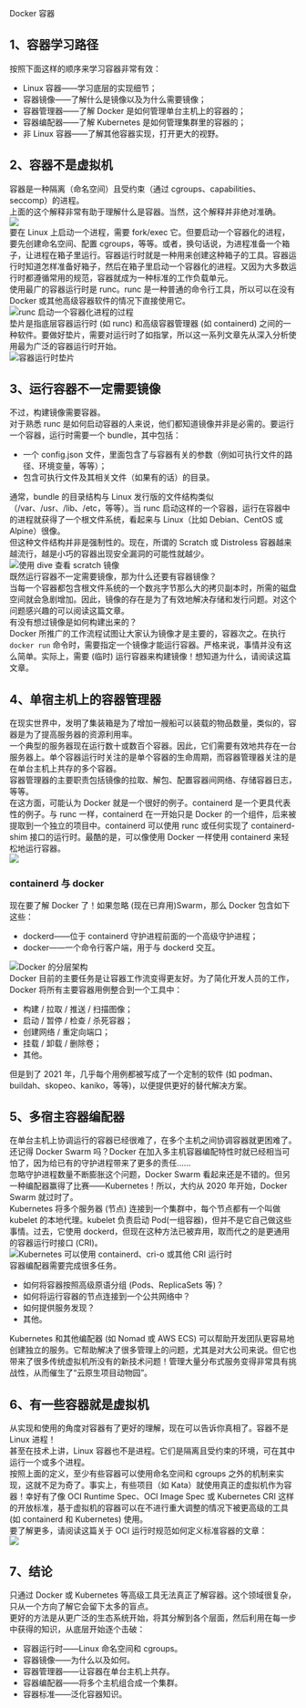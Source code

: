 Docker 容器
<a name="rM1Vk"></a>
## 1、容器学习路径
按照下面这样的顺序来学习容器非常有效：

- Linux 容器——学习底层的实现细节；
- 容器镜像——了解什么是镜像以及为什么需要镜像；
- 容器管理器——了解 Docker 是如何管理单台主机上的容器的；
- 容器编配器——了解 Kubernetes 是如何管理集群里的容器的；
- 非 Linux 容器——了解其他容器实现，打开更大的视野。
<a name="NQpoj"></a>
## 2、容器不是虚拟机
容器是一种隔离（命名空间）且受约束（通过 cgroups、capabilities、seccomp）的进程。<br />上面的这个解释非常有助于理解什么是容器。当然，这个解释并非绝对准确。<br />![](https://cdn.nlark.com/yuque/0/2021/webp/396745/1639834156400-69a329b2-1ccf-4489-9211-5ac25d646cbd.webp#clientId=u59e26d2a-d516-4&from=paste&id=uf2860e3a&originHeight=401&originWidth=1080&originalType=url&ratio=1&rotation=0&showTitle=false&status=done&style=shadow&taskId=ua9892151-15af-4785-a004-efa3330489e&title=)<br />要在 Linux 上启动一个进程，需要 fork/exec 它。但要启动一个容器化的进程，要先创建命名空间、配置 cgroups，等等。或者，换句话说，为进程准备一个箱子，让进程在箱子里运行。容器运行时就是一种用来创建这种箱子的工具。容器运行时知道怎样准备好箱子，然后在箱子里启动一个容器化的进程。又因为大多数运行时都遵循常用的规范，容器就成为一种标准的工作负载单元。<br />使用最广的容器运行时是 runc。runc 是一种普通的命令行工具，所以可以在没有 Docker 或其他高级容器软件的情况下直接使用它。<br />![runc 启动一个容器化进程的过程](https://cdn.nlark.com/yuque/0/2021/webp/396745/1639834156827-c581610f-a822-4fc5-a8e7-f3b9b01e04d1.webp#clientId=u59e26d2a-d516-4&from=paste&id=u175128d9&originHeight=824&originWidth=1080&originalType=url&ratio=1&rotation=0&showTitle=true&status=done&style=shadow&taskId=u48119910-8031-4999-bdea-67fdb01bf89&title=runc%20%E5%90%AF%E5%8A%A8%E4%B8%80%E4%B8%AA%E5%AE%B9%E5%99%A8%E5%8C%96%E8%BF%9B%E7%A8%8B%E7%9A%84%E8%BF%87%E7%A8%8B "runc 启动一个容器化进程的过程")<br />垫片是指底层容器运行时 (如 runc) 和高级容器管理器 (如 containerd) 之间的一种软件。要做好垫片，需要对运行时了如指掌，所以这一系列文章先从深入分析使用最为广泛的容器运行时开始。<br />![容器运行时垫片](https://cdn.nlark.com/yuque/0/2021/webp/396745/1639834156443-bb3b128a-3eda-4135-8250-18389a3f97e3.webp#clientId=u59e26d2a-d516-4&from=paste&id=u4fa778f9&originHeight=180&originWidth=1080&originalType=url&ratio=1&rotation=0&showTitle=true&status=done&style=none&taskId=uafa9458d-4606-4243-a36b-1a16072af43&title=%E5%AE%B9%E5%99%A8%E8%BF%90%E8%A1%8C%E6%97%B6%E5%9E%AB%E7%89%87 "容器运行时垫片")
<a name="S29p1"></a>
## 3、运行容器不一定需要镜像
不过，构建镜像需要容器。<br />对于熟悉 runc 是如何启动容器的人来说，他们都知道镜像并非是必需的。要运行一个容器，运行时需要一个 bundle，其中包括：

- 一个 config.json 文件，里面包含了与容器有关的参数（例如可执行文件的路径、环境变量，等等）；
- 包含可执行文件及其相关文件（如果有的话）的目录。

通常，bundle 的目录结构与 Linux 发行版的文件结构类似（/var、/usr、/lib、/etc，等等）。当 runc 启动这样的一个容器，运行在容器中的进程就获得了一个根文件系统，看起来与 Linux（比如 Debian、CentOS 或 Alpine）很像。<br />但这种文件结构并非是强制性的。现在，所谓的 Scratch 或 Distroless 容器越来越流行，越是小巧的容器出现安全漏洞的可能性就越少。<br />![使用 dive 查看 scratch 镜像](https://cdn.nlark.com/yuque/0/2021/webp/396745/1639834156478-3de74a0c-47c4-4842-b8c6-4af53fa169d4.webp#clientId=u59e26d2a-d516-4&from=paste&id=ucd221e28&originHeight=612&originWidth=1080&originalType=url&ratio=1&rotation=0&showTitle=true&status=done&style=none&taskId=udf90b814-46d0-4222-8734-b4e82d57696&title=%E4%BD%BF%E7%94%A8%20dive%20%E6%9F%A5%E7%9C%8B%20scratch%20%E9%95%9C%E5%83%8F "使用 dive 查看 scratch 镜像")<br />既然运行容器不一定需要镜像，那为什么还要有容器镜像？<br />当每一个容器都包含根文件系统的一个数兆字节那么大的拷贝副本时，所需的磁盘空间就会急剧增加。因此，镜像的存在是为了有效地解决存储和发行问题。对这个问题感兴趣的可以阅读这篇文章。<br />有没有想过镜像是如何构建出来的？<br />Docker 所推广的工作流程试图让大家认为镜像才是主要的，容器次之。在执行 `docker run` 命令时，需要指定一个镜像才能运行容器。严格来说，事情并没有这么简单。实际上，需要 (临时) 运行容器来构建镜像！想知道为什么，请阅读这篇文章。
<a name="uWZ44"></a>
## 4、单宿主机上的容器管理器
在现实世界中，发明了集装箱是为了增加一艘船可以装载的物品数量，类似的，容器是为了提高服务器的资源利用率。<br />一个典型的服务器现在运行数十或数百个容器。因此，它们需要有效地共存在一台服务器上。单个容器运行时关注的是单个容器的生命周期，而容器管理器关注的是在单台主机上共存的多个容器。<br />容器管理器的主要职责包括镜像的拉取、解包、配置容器间网络、存储容器日志，等等。<br />在这方面，可能认为 Docker 就是一个很好的例子。containerd 是一个更具代表性的例子。与 runc 一样，containerd 在一开始只是 Docker 的一个组件，后来被提取到一个独立的项目中。containerd 可以使用 runc 或任何实现了 containerd-shim 接口的运行时。最酷的是，可以像使用 Docker 一样使用 containerd 来轻松地运行容器。<br />![](https://cdn.nlark.com/yuque/0/2021/webp/396745/1639834156454-253b1eb7-0a18-4ff7-9970-e378bd14dcc4.webp#clientId=u59e26d2a-d516-4&from=paste&id=u63e02ae9&originHeight=608&originWidth=1080&originalType=url&ratio=1&rotation=0&showTitle=false&status=done&style=none&taskId=u968a80cd-2bd1-41a3-bcba-202a72aeab6&title=)
<a name="IeohX"></a>
### containerd 与 docker
现在要了解 Docker 了！如果忽略 (现在已弃用)Swarm，那么 Docker 包含如下这些：

- dockerd——位于 containerd 守护进程前面的一个高级守护进程；
- docker——一个命令行客户端，用于与 dockerd 交互。

![Docker 的分层架构](https://cdn.nlark.com/yuque/0/2021/webp/396745/1639834157203-228d8fc6-d9be-40e1-bc44-a3bf421e9587.webp#clientId=u59e26d2a-d516-4&from=paste&id=uc4fa1fd0&originHeight=678&originWidth=1080&originalType=url&ratio=1&rotation=0&showTitle=true&status=done&style=shadow&taskId=u832ef6df-f2e8-4223-9598-74abbdf097e&title=Docker%20%E7%9A%84%E5%88%86%E5%B1%82%E6%9E%B6%E6%9E%84 "Docker 的分层架构")<br />Docker 目前的主要任务是让容器工作流变得更友好。为了简化开发人员的工作，Docker 将所有主要容器用例整合到一个工具中：

- 构建 / 拉取 / 推送 / 扫描图像；
- 启动 / 暂停 / 检查 / 杀死容器；
- 创建网络 / 重定向端口；
- 挂载 / 卸载 / 删除卷；
- 其他。

但是到了 2021 年，几乎每个用例都被写成了一个定制的软件 (如 podman、buildah、skopeo、kaniko，等等)，以便提供更好的替代解决方案。
<a name="Cpy3Z"></a>
## 5、多宿主容器编配器
在单台主机上协调运行的容器已经很难了，在多个主机之间协调容器就更困难了。还记得 Docker Swarm 吗？Docker 在加入多主机容器编配特性时就已经相当可怕了，因为给已有的守护进程带来了更多的责任……<br />忽略守护进程数量不断膨胀这个问题，Docker Swarm 看起来还是不错的。但另一种编配器赢得了比赛——Kubernetes！所以，大约从 2020 年开始，Docker Swarm 就过时了。<br />Kubernetes 将多个服务器 (节点) 连接到一个集群中，每个节点都有一个叫做 kubelet 的本地代理。kubelet 负责启动 Pod(一组容器)，但并不是它自己做这些事情。过去，它使用 dockerd，但现在这种方法已被弃用，取而代之的是更通用的容器运行时接口 (CRI)。<br />![Kubernetes 可以使用 containerd、cri-o 或其他 CRI 运行时](https://cdn.nlark.com/yuque/0/2021/webp/396745/1639834156899-29a285b6-e90b-421e-bd4a-0d47994f511f.webp#clientId=u59e26d2a-d516-4&from=paste&id=ue7d048bf&originHeight=888&originWidth=1080&originalType=url&ratio=1&rotation=0&showTitle=true&status=done&style=shadow&taskId=u248902a3-7438-4b34-9c91-869958e9dfc&title=Kubernetes%20%E5%8F%AF%E4%BB%A5%E4%BD%BF%E7%94%A8%20containerd%E3%80%81cri-o%20%E6%88%96%E5%85%B6%E4%BB%96%20CRI%20%E8%BF%90%E8%A1%8C%E6%97%B6 "Kubernetes 可以使用 containerd、cri-o 或其他 CRI 运行时")<br />容器编配器需要完成很多任务。

- 如何将容器按照高级原语分组 (Pods、ReplicaSets 等)？
- 如何将运行容器的节点连接到一个公共网络中？
- 如何提供服务发现？
- 其他。

Kubernetes 和其他编配器 (如 Nomad 或 AWS ECS) 可以帮助开发团队更容易地创建独立的服务。它帮助解决了很多管理上的问题，尤其是对大公司来说。但它也带来了很多传统虚拟机所没有的新技术问题！管理大量分布式服务变得非常具有挑战性，从而催生了“云原生项目动物园”。
<a name="RFfN2"></a>
## 6、有一些容器就是虚拟机
从实现和使用的角度对容器有了更好的理解，现在可以告诉你真相了。容器不是 Linux 进程！<br />甚至在技术上讲，Linux 容器也不是进程。它们是隔离且受约束的环境，可在其中运行一个或多个进程。<br />按照上面的定义，至少有些容器可以使用命名空间和 cgroups 之外的机制来实现，这就不足为奇了。事实上，有些项目（如 Kata）就使用真正的虚拟机作为容器！幸好有了像 OCI Runtime Spec、OCI Image Spec 或 Kubernetes CRI 这样的开放标准，基于虚拟机的容器可以在不进行重大调整的情况下被更高级的工具 (如 containerd 和 Kubernetes) 使用。<br />要了解更多，请阅读这篇关于 OCI 运行时规范如何定义标准容器的文章：<br />![](https://cdn.nlark.com/yuque/0/2021/webp/396745/1639834156976-03bcb352-1ee4-4dc3-8650-b16a07c1904c.webp#clientId=u59e26d2a-d516-4&from=paste&id=u9f6529b1&originHeight=693&originWidth=1080&originalType=url&ratio=1&rotation=0&showTitle=false&status=done&style=none&taskId=ufc547c67-ec8c-4cc2-980e-bfdbd0145a2&title=)
<a name="a6yb3"></a>
## 7、结论
只通过 Docker 或 Kubernetes 等高级工具无法真正了解容器。这个领域很复杂，只从一个方向了解它会留下太多的盲点。<br />更好的方法是从更广泛的生态系统开始，将其分解到各个层面，然后利用在每一步中获得的知识，从底层开始逐个击破：

- 容器运行时——Linux 命名空间和 cgroups。
- 容器镜像——为什么以及如何。
- 容器管理器——让容器在单台主机上共存。
- 容器编配器——将多个主机组合成一个集群。
- 容器标准——泛化容器知识。
